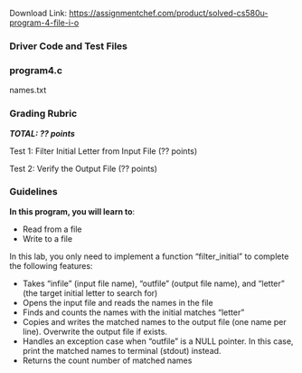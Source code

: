 Download Link: https://assignmentchef.com/product/solved-cs580u-program-4-file-i-o
<br>
<h3>Driver Code and Test Files</h3>

<h3>program4.c</h3>

names.txt

<h3>Grading Rubric</h3>

<em><strong>TOTAL: ?? points</strong></em>

Test 1: Filter Initial Letter from Input File (?? points)

Test 2: Verify the Output File (?? points)

<h3>Guidelines</h3>

<strong>In this program, you will learn to</strong>:

<ul>

 <li>Read from a file</li>

 <li>Write to a file</li>

</ul>

In this lab, you only need to implement a function “filter_initial” to complete the following features:

<ul>

 <li>Takes “infile” (input file name), “outfile” (output file name), and “letter” (the target initial letter to search for)</li>

 <li>Opens the input file and reads the names in the file</li>

 <li>Finds and counts the names with the initial matches “letter”</li>

 <li>Copies and writes the matched names to the output file (one name per line). Overwrite the output file if exists.</li>

 <li>Handles an exception case when “outfile” is a NULL pointer. In this case, print the matched names to terminal (stdout) instead.</li>

 <li>Returns the count number of matched names</li>

</ul>